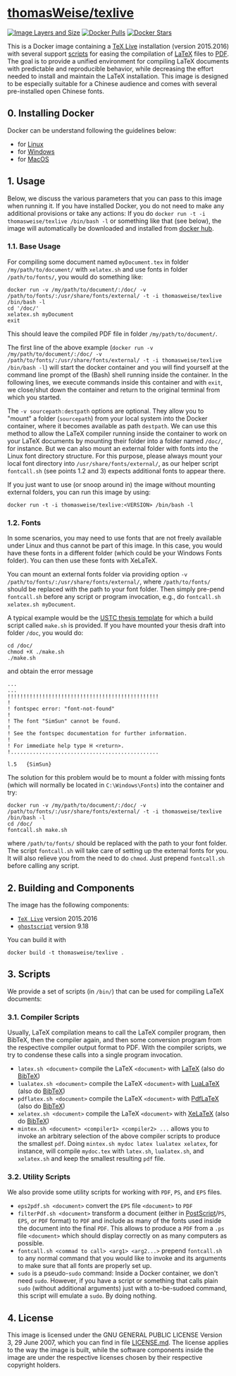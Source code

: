 # [thomasWeise/texlive](https://hub.docker.com/r/thomasweise/texlive/)

[![Image Layers and Size](https://imagelayers.io/badge/thomasweise/texlive:latest.svg)](https://imagelayers.io/?images=thomasweise%2Ftexlive:latest)
[![Docker Pulls](https://img.shields.io/docker/pulls/thomasweise/texlive.svg)](https://hub.docker.com/r/thomasweise/texlive/)
[![Docker Stars](https://img.shields.io/docker/stars/thomasweise/texlive.svg)](https://hub.docker.com/r/thomasweise/texlive/)

This is a Docker image containing a [TeX Live](https://en.wikipedia.org/wiki/TeX_Live) installation (version 2015.2016) with several support <a href="#user-content-3-scripts">scripts</a> for easing the compilation of [LaTeX](https://en.wikipedia.org/wiki/LaTeX) files to [PDF](https://en.wikipedia.org/wiki/Portable_Document_Format). The goal is to provide a unified environment for compiling LaTeX documents with predictable and reproducible behavior, while decreasing the effort needed to install and maintain the LaTeX installation. This image is designed to be especially suitable for a Chinese audience and comes with several pre-installed open Chinese fonts. 

## 0. Installing Docker

Docker can be understand following the guidelines below:

* for [Linux](https://docs.docker.com/linux/step_one/)
* for [Windows](https://docs.docker.com/windows/step_one/)
* for [MacOS](https://docs.docker.com/mac/step_one/)

## 1. Usage

Below, we discuss the various parameters that you can pass to this image when running it. If you have installed Docker, you do not need to make any additional provisions or take any actions: If you do `docker run -t -i thomasweise/texlive /bin/bash -l` or something like that (see below), the image will automatically be downloaded and installed from [docker hub](https://hub.docker.com/).

### 1.1. Base Usage

For compiling some document named `myDocument.tex` in folder `/my/path/to/document/` with `xelatex.sh` and use fonts in folder `/path/to/fonts/`, you would do something like:

    docker run -v /my/path/to/document/:/doc/ -v /path/to/fonts/:/usr/share/fonts/external/ -t -i thomasweise/texlive /bin/bash -l
    cd '/doc/'
    xelatex.sh myDocument
    exit
    
This should leave the compiled PDF file in folder `/my/path/to/document/`.

The first line of the above example (`docker run -v /my/path/to/document/:/doc/ -v /path/to/fonts/:/usr/share/fonts/external/ -t -i thomasweise/texlive /bin/bash -l`) will start the docker container and you will find yourself at the command line prompt of the (Bash) shell running inside the container. In the following lines, we execute commands inside this container and with `exit`, we close/shut down the container and return to the original terminal from which you started.

The `-v sourcepath:destpath` options are optional. They allow you to "mount" a folder (`sourcepath`) from your local system into the Docker container, where it becomes available as path `destpath`. We can use this method to allow the LaTeX compiler running inside the container to work on your LaTeX documents by mounting their folder into a folder named `/doc/`, for instance. But we can also mount an external folder with fonts into the Linux font directory structure. For this purpose, please always mount your local font directory into `/usr/share/fonts/external/`, as our helper script `fontcall.sh` (see points 1.2 and 3) expects additional fonts to appear there. 

If you just want to use (or snoop around in) the image without mounting external folders, you can run this image by using:

    docker run -t -i thomasweise/texlive:<VERSION> /bin/bash -l


### 1.2. Fonts

In some scenarios, you may need to use fonts that are not freely available under Linux and thus cannot be part of this image. In this case, you would have these fonts in a different folder (which could be your Windows Fonts folder). You can then use these fonts with XeLaTeX.

You can mount an external fonts folder via providing option `-v /path/to/fonts/:/usr/share/fonts/external/`, where `/path/to/fonts/` should be replaced with the path to your font folder. Then simply pre-pend `fontcall.sh` before any script or program invocation, e.g., do `fontcall.sh xelatex.sh myDocument`.

A typical example would be the [USTC thesis template](https://github.com/ustctug/ustcthesis) for which a build script called `make.sh` is provided. If you have mounted your thesis draft into folder `/doc`, you would do:

    cd /doc/
    chmod +X ./make.sh
    ./make.sh
    
and obtain the error message

    ...
    ...
    !!!!!!!!!!!!!!!!!!!!!!!!!!!!!!!!!!!!!!!!!!!!!!!!
    !
    ! fontspec error: "font-not-found"
    ! 
    ! The font "SimSun" cannot be found.
    ! 
    ! See the fontspec documentation for further information.
    ! 
    ! For immediate help type H <return>.
    !...............................................  
                                                      
    l.5   {SimSun}
                                          
The solution for this problem would be to mount a folder with missing fonts (which will normally be located in `C:\Windows\Fonts`) into the container and try:

    docker run -v /my/path/to/document/:/doc/ -v /path/to/fonts/:/usr/share/fonts/external/ -t -i thomasweise/texlive /bin/bash -l
    cd /doc/
    fontcall.sh make.sh
    
where `/path/to/fonts/` should be replaced with the path to your font folder. The script `fontcall.sh` will take care of setting up the external fonts for you. It will also relieve you from the need to do `chmod`. Just prepend `fontcall.sh` before calling any script.

## 2. Building and Components

The image has the following components:

- [`TeX Live`](http://www.tug.org/texlive/) version 2015.2016
- [`ghostscript`](http://ghostscript.com/) version 9.18

You can build it with

    docker build -t thomasweise/texlive .

## 3. Scripts

We provide a set of scripts (in `/bin/`) that can be used for compiling LaTeX documents:

### 3.1. Compiler Scripts

Usually, LaTeX compilation means to call the LaTeX compiler program, then BibTeX, then the compiler again, and then some conversion program from the respective compiler output format to PDF. With the compiler scripts, we try to condense these calls into a single program invocation.

- `latex.sh <document>` compile the LaTeX `<document>` with [LaTeX](https://en.wikipedia.org/wiki/LaTeX) (also do [BibTeX](https://en.wikipedia.org/wiki/BibTeX))
- `lualatex.sh <document>` compile the LaTeX `<document>` with [LuaLaTeX](https://en.wikipedia.org/wiki/LuaTeX) (also do [BibTeX](https://en.wikipedia.org/wiki/BibTeX))
- `pdflatex.sh <document>` compile the LaTeX `<document>` with [PdfLaTeX](https://en.wikipedia.org/wiki/pdfTeX) (also do [BibTeX](https://en.wikipedia.org/wiki/BibTeX))
- `xelatex.sh <document>` compile the LaTeX `<document>` with [XeLaTeX](https://en.wikipedia.org/wiki/XeLaTeX) (also do [BibTeX](https://en.wikipedia.org/wiki/BibTeX))
- `mintex.sh <document> <compiler1> <compiler2> ...` allows you to invoke an arbitrary selection of the above compiler scripts to produce the smallest `pdf`. Doing `mintex.sh mydoc latex lualatex xelatex`, for instance, will compile `mydoc.tex` with `latex.sh`, `lualatex.sh`, and `xelatex.sh` and keep the smallest resulting `pdf` file.

### 3.2. Utility Scripts

We also provide some utility scripts for working with `PDF`, `PS`, and `EPS` files.

- `eps2pdf.sh <document>` convert the `EPS` file `<document>` to `PDF`
- `filterPdf.sh <document>` transform a document (either in [PostScript](https://en.wikipedia.org/wiki/PostScript)/`PS`, `EPS`, or `PDF` format) to `PDF` and include as many of the fonts used inside the document into the final `PDF`. This allows to produce a `PDF` from a `.ps` file `<document>` which should display correctly on as many computers as possible. 
- `fontcall.sh <commad to call> <arg1> <arg2...>` prepend `fontcall.sh` to any normal command that you would like to invoke and its arguments to make sure that all fonts are properly set up.
- `sudo` is a pseudo-`sudo` command: Inside a Docker container, we don't need `sudo`. However, if you have a script or something that calls plain `sudo` (without additional arguments) just with a to-be-sudoed command, this script will emulate a `sudo`. By doing nothing.

## 4. License

This image is licensed under the GNU GENERAL PUBLIC LICENSE Version 3, 29 June 2007, which you can find in file [LICENSE.md](https://github.com/thomasWeise/docker-texlive/blob/master/LICENSE.md). The license applies to the way the image is built, while the software components inside the image are under the respective licenses chosen by their respective copyright holders.